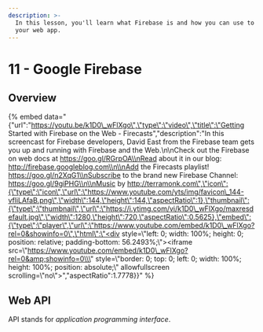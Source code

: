 ```yaml
---
description: >-
  In this lesson, you'll learn what Firebase is and how you can use to build
  your web app.
---
```


# 11 - Google Firebase

## Overview

{% embed data="{\"url\":\"https://youtu.be/k1D0\_wFlXgo\",\"type\":\"video\",\"title\":\"Getting Started with Firebase on the Web - Firecasts\",\"description\":\"In this screencast for Firebase developers, David East from the Firebase team gets you up and running with Firebase and the Web.\\n\\nCheck out the Firebase on web docs at https://goo.gl/RGrpOA\\nRead about it in our blog: http://firebase.googleblog.com\\n\\nAdd the Firecasts playlist! https://goo.gl/n2XqG1\\nSubscribe to the brand new Firebase Channel: https://goo.gl/9giPHG\\n\\nMusic by http://terramonk.com\",\"icon\":{\"type\":\"icon\",\"url\":\"https://www.youtube.com/yts/img/favicon\_144-vfliLAfaB.png\",\"width\":144,\"height\":144,\"aspectRatio\":1},\"thumbnail\":{\"type\":\"thumbnail\",\"url\":\"https://i.ytimg.com/vi/k1D0\_wFlXgo/maxresdefault.jpg\",\"width\":1280,\"height\":720,\"aspectRatio\":0.5625},\"embed\":{\"type\":\"player\",\"url\":\"https://www.youtube.com/embed/k1D0\_wFlXgo?rel=0&showinfo=0\",\"html\":\"<div style=\\\"left: 0; width: 100%; height: 0; position: relative; padding-bottom: 56.2493%;\\\"><iframe src=\\\"https://www.youtube.com/embed/k1D0\_wFlXgo?rel=0&amp;showinfo=0\\\" style=\\\"border: 0; top: 0; left: 0; width: 100%; height: 100%; position: absolute;\\\" allowfullscreen scrolling=\\\"no\\\"></iframe></div>\",\"aspectRatio\":1.7778}}" %}

## Web API

API stands for _application programming interface_.


